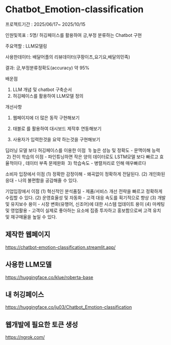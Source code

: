 # Chatbot_Emotion-classification


프로젝트기간 : 2025/06/17~ 2025/10/15

인원및목표 : 5명/ 허깅페이스를 활용하여 긍,부정 분류하는 Chatbot 구현

주요역할 : LLM모델링

사용한데이터: 배달어플의 리뷰데이터(쿠팡이츠,요기요,배달의민족)

결과: 긍,부정분류정확도(accuracy) 약 95%

배운점
1) LLM 개념 및 chatbot 구축순서
2) 허깅페이스를 활용하여 LLM모델 정의
   
개선사항
 1) 웹페이지에 더 많은 동작 구현해보기

 2) 태블로 를 활용하여 대시보드 제작후 연동해보기

 3) 사용자가 입력한것을 요약 하는것을 구현해보기


딥러닝 모델 보다 허깅페이스를 이용한 이점
 1) 높은 성능 및 정확도 - 문맥이해 능력
 2) 전이 학습의 이점 - 파인튜닝하면 작은 양의 데이터로도 LSTM모델 보다 빠르고 효율적이다 , 데이터 부족 문제완화
 3) 학습속도 - 병렬처리로 인해 매우빠르다


소비자 입장에서 이점
     (1) 정확한 감정이해 - 왜곡없이 정확하게 전달된다.
     (2) 개인화된 응대 -  나의 불편함을 공감해줄 수 있다.


기업입장에서 이점
    (1) 혁신적인 분석품질 - 제품/서비스 개선 전략을 빠르고 정확하게 수립할 수 있다.
    (2) 운영효율성 및 자동화 - 고객 대응 속도를 획기적으로 향상
    (3) 개발 및 유지보수 용이 - 시장 변화(유행어, 신조어)에 대한 시스템 업데이트 용이
    (4) 마케팅 및 영업활용 - 고객이 실제로 좋아하는 요소에 집중 투자하고 홍보함으로써 고객 유치 및 재구매율을 높일 수 있다.


## 제작한 웹페이지
https://chatbot-emotion-classification.streamlit.app/

## 사용한 LLM모델
https://huggingface.co/klue/roberta-base

## 내 허깅페이스
https://huggingface.co/ju03/Chatbot_Emotion-classification

## 웹개발에 필요한 토큰 생성
https://ngrok.com/
